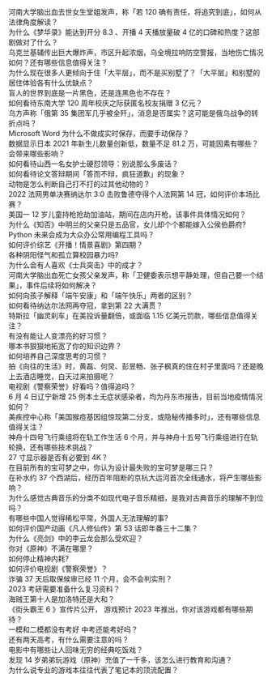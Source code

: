河南大学脑出血去世女生堂姐发声，称「若 120 确有责任，将追究到底」，如何从法律角度解读？  
为什么《梦华录》能达到开分 8.3 、开播 4 天播放量破 4 亿的口碑和热度？这部剧做对了什么？  
乌克兰基辅传出巨大爆炸声，市区升起浓烟，乌全境拉响防空警报，当地伤亡情况如何？还有哪些信息值得关注？  
为什么现在很多人更倾向于住「大平层」，而不是买别墅了？「大平层」和别墅的居住体验各有什么优缺点？  
盲人的世界到底是一片黑色，还是连黑色也不存在？  
如何看待东南大学 120 周年校庆之际获匿名校友捐赠 3 亿元？  
乌方声称「俄第 35 集团军几乎被全歼」，消息是否属实？这可能是俄乌战争的转折点吗？  
Microsoft Word 为什么不做成实时保存，而要手动保存？  
数据显示日本 2021 年新生儿数量创新低，数量不足 81.2 万，可能因素有哪些？会带来哪些影响？  
如何看待山西一名女护士硬怼领导：别说那么多废话？  
如何看待论文答辩期间「答而不辩，疯狂道歉」的现象？  
动物是怎么判断自己打不打的过其他动物的？  
2022 法网男单决赛纳达尔 3:0 击败鲁德夺得个人法网第 14 冠，如何评价本场比赛？  
美国一 12 岁儿童持枪抢劫加油站，期间在店内开枪，该事件具体情况如何？  
为什么《知否》中明兰的父亲只是五品官，女儿却个个都能嫁入公侯伯爵府?  
Python 未来会成为大众办公常用编程工具吗？  
如何评价综艺《开播！情景喜剧》第四期？  
各种阴阳怪气和孤立算校园暴力吗?  
为什么会有人喜欢《士兵突击》中的成才？  
河南大学脑出血死亡女孩父亲发声，称「卫健委表示想平静处理，但自己要一个结果」，事件后续将如何解决？  
如何向孩子解释「端午安康」和「端午快乐」两者的区别？  
如何看待纳达尔法网再夺冠，拿到第 22 大满贯？  
特斯拉「幽灵刹车」在美投诉量翻倍，或面临 1.15 亿美元罚款，哪些信息值得关注？  
有没有能让人变漂亮的好习惯？  
哪本书狠狠地拓宽了你的知识边界？  
如何培养自己深度思考的习惯？  
拍《向往的生活》时，黄磊、何炅、彭昱畅、张子枫真的住在村子里面吗？还是晚上去酒店睡觉，白天过来拍摄呢？  
电视剧《警察荣誉》好看吗？值得追吗？  
6 月 4 日辽宁新增 25 例本土无症状感染者，均为丹东市报告，目前当地疫情情况如何？  
美疾控中心称「美国猴痘基因组惊现第二分支，或隐秘传播多时」，还有哪些信息值得关注？  
神舟十四号飞行乘组将在轨工作生活 6 个月，并与神舟十五号飞行乘组进行在轨轮换，还有哪些技术挑战？  
27 寸显示器是否有必要到 4K？  
在目前所有的宝可梦之中，你认为设计最失败的宝可梦是哪三只？  
在补水约 37 个西湖后，经历百年阻断的京杭大运河首次全线通水，将产生哪些影响？  
为什么感觉古典音乐的分类不如现代电子音乐精细，是我对古典音乐的理解不到位吗？  
有哪些中国人觉得稀松平常，外国人无法理解的事?  
如何评价国产动画《凡人修仙传》第 53 话即年番三十二集？  
为什么《亮剑》中的李云龙会那么受欢迎？  
你对《原神》不满在哪里？  
如何停止精神内耗?  
如何评价电视剧《警察荣誉》？  
诈骗 37 天后取保候审已经 11 个月，会不会判实刑？  
2023 考研需要准备什么复习资料？  
海贼王第十人是加洛特还是大和？  
《街头霸王 6 》宣传片公开， 游戏预计 2023 年推出，你对该游戏都有哪些期待？  
一模和二模都没有考好 中考还能考好吗？  
还有两天高考，有什么需要注意的吗？  
电影中有哪些让人回味无穷的经典吃饭戏？  
发现 14 岁弟弟玩游戏（原神）充值了一千多，该怎么进行教育和沟通？  
为什么说专业的游戏本往往代表了笔记本的顶流配置？  
